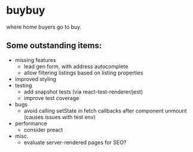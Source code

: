# buybuy

where home buyers go to buy.

## Some outstanding items:
* missing features
  * lead gen form, with address autocomplete
  * allow filtering listings based on listing properties
* improved styling
* testing
  * add snapshot tests (via react-test-renderer/jest)
  * improve test coverage
* bugs
  * avoid calling setState in fetch callbacks after component unmount (causes issues with test env)
* performance
  * consider preact
* misc.
  * evaluate server-rendered pages for SEO?
